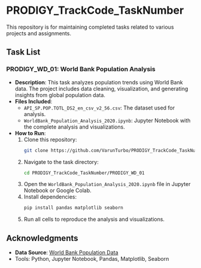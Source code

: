 # PRODIGY_TrackCode_TaskNumber

This repository is for maintaining completed tasks related to various projects and assignments.

## Task List
### PRODIGY_WD_01: World Bank Population Analysis
- **Description**: 
  This task analyzes population trends using World Bank data. The project includes data cleaning, visualization, and generating insights from global population data.
- **Files Included**:
  - `API_SP.POP.TOTL_DS2_en_csv_v2_56.csv`: The dataset used for analysis.
  - `WorldBank_Population_Analysis_2020.ipynb`: Jupyter Notebook with the complete analysis and visualizations.
- **How to Run**:
  1. Clone this repository:
     ```bash
     git clone https://github.com/VarunTurbo/PRODIGY_TrackCode_TaskNumber.git
     ```
  2. Navigate to the task directory:
     ```bash
     cd PRODIGY_TrackCode_TaskNumber/PRODIGY_WD_01
     ```
  3. Open the `WorldBank_Population_Analysis_2020.ipynb` file in Jupyter Notebook or Google Colab.
  4. Install dependencies:
     ```bash
     pip install pandas matplotlib seaborn
     ```
  5. Run all cells to reproduce the analysis and visualizations.

## Acknowledgments
- **Data Source**: [World Bank Population Data](https://data.worldbank.org/indicator/SP.POP.TOTL)
- Tools: Python, Jupyter Notebook, Pandas, Matplotlib, Seaborn
